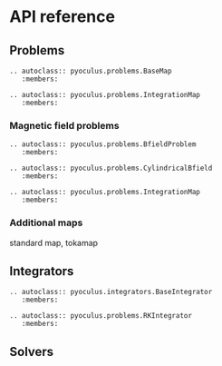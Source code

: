 # API reference

## Problems

```{eval-rst}
.. autoclass:: pyoculus.problems.BaseMap
   :members:

.. autoclass:: pyoculus.problems.IntegrationMap
   :members:
```

### Magnetic field problems

```{eval-rst}
.. autoclass:: pyoculus.problems.BfieldProblem
   :members:
```

```{eval-rst}
.. autoclass:: pyoculus.problems.CylindricalBfield
   :members:

.. autoclass:: pyoculus.problems.IntegrationMap
   :members:
```

### Additional maps

standard map, tokamap

## Integrators

```{eval-rst}
.. autoclass:: pyoculus.integrators.BaseIntegrator
   :members:

.. autoclass:: pyoculus.problems.RKIntegrator
   :members:
```

## Solvers